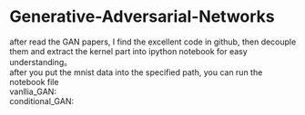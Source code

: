 # Generative-Adversarial-Networks

after read the GAN papers, I find the excellent code in github, then decouple them and extract the kernel part into ipython notebook for easy understanding。   
after you put the mnist data into the specified path, you can run the notebook file     
vanllia_GAN:   
conditional_GAN:    
